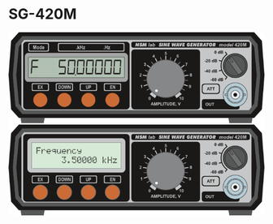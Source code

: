 # SG-420M
![alt melt7](https://github.com/pashamray/SG-420M/blob/master/doc/sg-420m_melt7.png)
![alt wh1602s](https://github.com/pashamray/SG-420M/blob/master/doc/sg-420m_wh1602s.png)
